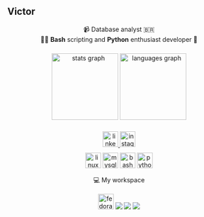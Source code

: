 <h2 align="left">Victor</h2>
<p align="center">
  📹 Database analyst 🇧🇷<br>
  🧑‍💻 <b>Bash</b> scripting and <b>Python</b> enthusiast developer 🐍<br> 
</p>

###

<div align="center">
  <img src="https://github-readme-stats.vercel.app/api?username=victordmarx14&hide_title=false&hide_rank=false&show_icons=true&include_all_commits=true&count_private=true&disable_animations=false&theme=dracula&locale=en&hide_border=false" height="150" alt="stats graph"  />
  <img src="https://github-readme-stats.vercel.app/api/top-langs?username=victordmarx14&locale=en&hide_title=false&layout=compact&card_width=320&langs_count=5&theme=dracula&hide_border=false" height="150" alt="languages graph"  />
</div>

###

<div align="center">
  <a href="https://www.linkedin.com/in/victor-dias-572236278/" target="_blank">
    <img src="https://img.shields.io/static/v1?message=Linkedin&logo=linkedin&label=&color=0077B5&logoColor=white&labelColor=&style=for-the-badge" height="35" alt="linkedin logo"  />
  </a>
  <a href="https://www.instagram.com/victordmarx14" target="_blank">
    <img src="https://img.shields.io/static/v1?message=Instagram&logo=instagram&label=&color=E4405F&logoColor=white&labelColor=&style=for-the-badge" height="35" alt="instagram logo"  />
  </a>
</div>
<div align="center" style="margin-top:10px;">
  <img src="https://img.shields.io/static/v1?message=Linux&logo=linux&label=&color=1793D1&logoColor=white&labelColor=&style=for-the-badge" height="35" alt="linux logo"  />
  <img src="https://img.shields.io/static/v1?message=MySQL&logo=mysql&label=&color=005C84&logoColor=white&labelColor=&style=for-the-badge" height="35" alt="mysql logo"  />
  <img src="https://img.shields.io/static/v1?message=Bash&logo=gnu-bash&label=&color=4EAA25&logoColor=white&labelColor=&style=for-the-badge" height="35" alt="bash logo"  />
  <img src="https://img.shields.io/static/v1?message=Python&logo=python&label=&color=3776AB&logoColor=white&labelColor=&style=for-the-badge" height="35" alt="python logo"  />
</div>
<p align='center'> 💻 My workspace<br/><br/>
  <img src="https://img.shields.io/static/v1?message=Fedora&logo=fedora&label=&color=294172&logoColor=white&labelColor=&style=for-the-badge" height="35" alt="fedora logo"  />
  <img src="https://img.shields.io/badge/AMD-Ryzen%205%204500-%23ED1C24.svg?&style=for-the-badge&logo=amd&logoColor=white" /> 
  <img src="https://img.shields.io/badge/RAM-32GB-%230071C5.svg?&style=for-the-badge&logoColor=white" /> 
  <img src="https://img.shields.io/badge/AMD-RX6800-%23ED1C24.svg?&style=for-the-badge&logo=amd&logoColor=white" />



###
